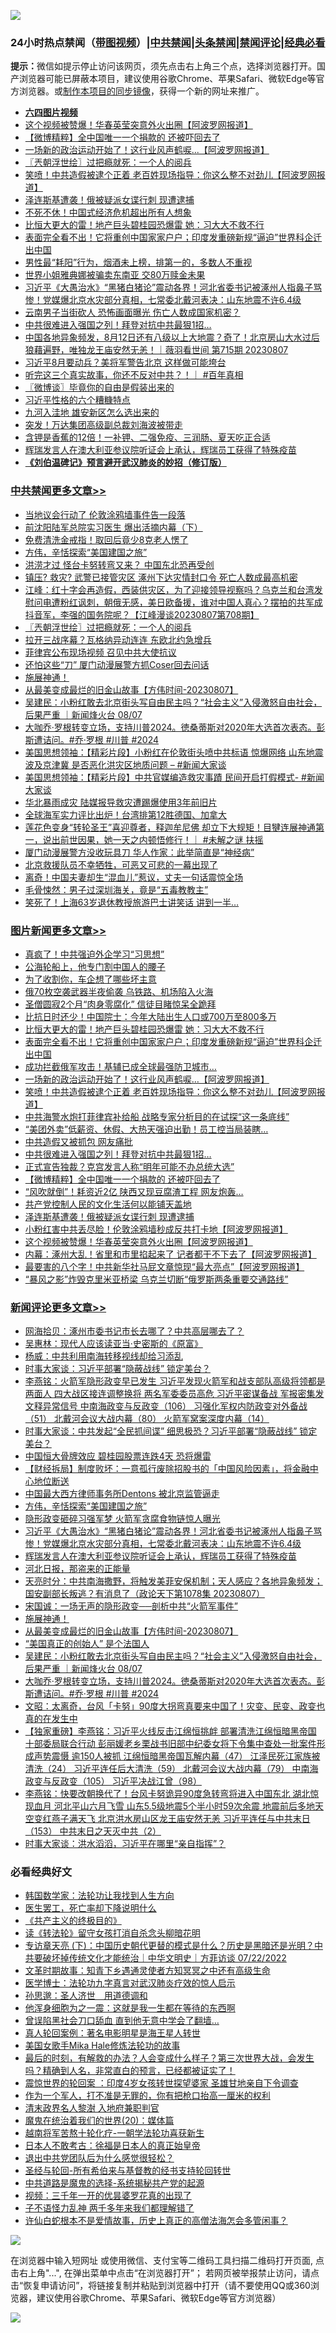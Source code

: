![](https://raw.githubusercontent.com/jsvpn/jsproxy/dev/64photo/fqnews-qr.jpg)

<div id="tt">
<h3>24小时热点禁闻（<a href="https://aaa.v2dns.tk/?QAjUl=BgRp5UNKRn&T5Vk=fPVH&Q59Ab=WxGE" target="_blank">带图视频</a>）|<a href="#%E4%B8%AD%E5%85%B1%E7%A6%81%E9%97%BB%E6%9B%B4%E5%A4%9A%E6%96%87%E7%AB%A0">中共禁闻</a>|<a href="#%E5%9B%BE%E7%89%87%E6%96%B0%E9%97%BB%E6%9B%B4%E5%A4%9A%E6%96%87%E7%AB%A0">头条禁闻</a>|<a href="#%E6%96%B0%E9%97%BB%E8%AF%84%E8%AE%BA%E6%9B%B4%E5%A4%9A%E6%96%87%E7%AB%A0">禁闻评论|<a href="#%E5%BF%85%E7%9C%8B%E7%BB%8F%E5%85%B8%E5%A5%BD%E6%96%87">经典必看</a></h3>
<div><b>提示：</b>微信如提示停止访问该网页，须先点击右上角三个点，选择浏览器打开。国产浏览器可能已屏蔽本项目，建议使用谷歌Chrome、苹果Safari、微软Edge等官方浏览器。或<a href="%E5%88%B6%E4%BD%9Cgit%E7%A6%81%E9%97%BB%E9%95%9C%E5%83%8F.md">制作本项目的同步镜像</a>，获得一个新的网址来推广。</div>
<ul>
<li><b><a href="http://d2.v2rss.gq/64.mp4" target="_blank">六四图片视频</a></b></li>
<li><a href="/topimagenews/20230808/1917381.md">这个视频被赞爆！华春英莹突意外火出圈【阿波罗网报道】</a></li>
<li><a href="/topimagenews/20230808/1917455.md">【微博精粹】全中国唯一一个捐款的 还被吓回去了</a></li>
<li><a href="/topimagenews/20230808/1917600.md">一场新的政治运动开始了！这行业风声鹤唳...【阿波罗网报道】</a></li>
<li><a href="/cbnews/20230808/1917494.md">〖兲朝浮世绘〗过把瘾就死：一个人的阅兵</a></li>
<li><a href="/topimagenews/20230808/1917563.md">笑喷！中共造假被逮个正着 老百姓现场指导：你这么整不对劲儿【阿波罗网报道】</a></li>
<li><a href="/topimagenews/20230808/1917418.md">泽连斯基遭袭！俄被疑派女谍行刺 现遭逮捕</a></li>
<li><a href="/cnnews/20230808/1917618.md">不死不休！中国式经济危机超出所有人想象</a></li>
<li><a href="/topimagenews/20230808/1917672.md">比恒大更大的雷！地产巨头碧桂园恐爆雷 她：习大大不救不行</a></li>
<li><a href="/topimagenews/20230808/1917645.md">表面完全看不出！它将重创中国家家户户；印度发重磅新规“逼迫”世界科企迁出中国</a></li>
<li><a href="/health/20230808/1917574.md">男性最“耗阳”行为，烟酒未上榜，排第一的，多数人不重视</a></li>
<li><a href="/yule/20230808/1917425.md">世界小姐雅典娜被骗卖东南亚 交80万赎金未果</a></li>
<li><a href="/comments/20230808/1917508.md">习近平《大愚治水》“黑猪白猪论”震动各界！河北省委书记被涿州人指鼻子骂惨！党媒爆北京水灾部分真相，七常委北戴河表决：山东地震不许6.4级</a></li>
<li><a href="/baitai/20230808/1917649.md">云南男子当街砍人 恐怖画面曝光 伤亡人数成国家机密？</a></li>
<li><a href="/topimagenews/20230808/1917511.md">中共很难进入强国之列！拜登对抗中共最狠1招…</a></li>
<li><a href="/sohnews/20230808/1917509.md">中国各地异象频发，8月12日还有八级以上大地震？奇了！北京房山大水过后狼藉遍野，唯独龙王庙安然无恙！｜薇羽看世间 第715期 20230807</a></li>
<li><a href="/baitai/20230808/1917658.md">习近平8月要动兵？美将军警告北京 这样做可能垮台</a></li>
<li><a href="/sohnews/20230808/1917631.md">听完这三个真实故事，你还不反对中共？！｜ #百年真相</a></li>
<li><a href="/ssgc/20230808/1917396.md">〖微博谈〗毕竟你的自由是假装出来的</a></li>
<li><a href="/ccpdope/20230808/1917689.md">习近平性格的六个糟糠特点</a></li>
<li><a href="/ccpdope/20230808/1917614.md">九河入洼地 雄安新区怎么选出来的</a></li>
<li><a href="/cnnews/20230808/1917564.md">突发！万达集团高级副总裁刘海波被带走</a></li>
<li><a href="/lifebaike/20230808/1917407.md">含钾是香蕉的12倍！一补钾、二强免疫、三润肠、夏天吃正合适</a></li>
<li><a href="/comments/20230808/1917501.md">辉瑞发言人在澳大利亚参议院听证会上承认，辉瑞员工获得了特殊疫苗</a></li>
<li><b><a href="/comments/20200207/1272816.md" target="_blank">《刘伯温碑记》预言避开武汉肺炎的妙招（修订版）</a></b></li>
</ul>
</div>

<div class="catlist">
<h3><a href="/cbnews/" target="_blank">中共禁闻</a><span><a href="/cbnews/" target="_blank" rel="nofollow">更多文章>></a></span></h3>
<ul>
<li><a href="/cbnews/20230809/1917788.md" target="_blank">当地议会行动了 伦敦涂鸦墙事件告一段落</a></li>
<li><a href="/cbnews/20230808/1917713.md" target="_blank">前沈阳陆军总院实习医生 爆出活摘内幕（下）</a></li>
<li><a href="/cbnews/20230808/1917673.md" target="_blank">免费清洗金戒指！取回后竟少8克老人愣了</a></li>
<li><a href="/comments/20230808/1917652.md" target="_blank">方伟，辛恬探索“美国建国之旅”</a></li>
<li><a href="/cbnews/20230808/1917601.md" target="_blank">洪涝才过 怪台卡努转弯又来？ 中国东北恐再受创</a></li>
<li><a href="/cbnews/20230808/1917579.md" target="_blank">镇压? 救灾? 武警已接管灾区 涿州下达灾情封口令 死亡人数成最高机密</a></li>
<li><a href="/cbnews/20230808/1917534.md" target="_blank">江峰：红十字会再造假，西装供灾区，为了迎接领导视察吗？乌克兰和台湾发慰问电遭粉红讽刺，朝俄无感，美日欧备援，谁对中国人真心？摆拍的共军成抖音军，李强的国务院呢？【江峰漫谈20230807第708期】</a></li>
<li><a href="/cbnews/20230808/1917494.md" target="_blank">〖兲朝浮世绘〗过把瘾就死：一个人的阅兵</a></li>
<li><a href="/cbnews/20230808/1917435.md" target="_blank">拉开三战序幕？瓦格纳异动连连 东欧北约急增兵</a></li>
<li><a href="/cbnews/20230808/1917434.md" target="_blank">菲律宾公布现场视频 召见中共大使抗议</a></li>
<li><a href="/cbnews/20230808/1917433.md" target="_blank">还怕这些“刀” 厦门动漫展警方抓Coser回去问话</a></li>
<li><a href="/comments/20230808/1917431.md" target="_blank">施展神通！</a></li>
<li><a href="/comments/20230808/1917430.md" target="_blank">从最美变成最烂的旧金山故事【方伟时间-20230807】</a></li>
<li><a href="/comments/20230808/1917389.md" target="_blank">吴建民：小粉红敢去北京街头写自由民主吗？“社会主义”入侵激怒自由社会，后果严重 ｜新闻烽火台 08/07</a></li>
<li><a href="/comments/20230808/1917382.md" target="_blank">大咖乔·罗根转变立场，支持川普2024。徳桑蒂斯对2020年大选首次表态。彭斯遭诘问。#乔·罗根 #川普 #2024</a></li>
<li><a href="/cbnews/20230808/1917349.md" target="_blank">美国思想领袖：【精彩片段】小粉红在伦敦街头喷中共标语 惊爆网络 山东地震波及京津冀 是否恶化洪灾区地质问题 &#8211; #新闻大家谈</a></li>
<li><a href="/cbnews/20230808/1917348.md" target="_blank">美国思想领袖：【精彩片段】中共官媒编造救灾事蹟 民间开启打假模式- #新闻大家谈</a></li>
<li><a href="/cbnews/20230807/1917268.md" target="_blank">华北暴雨成灾 陆媒报导救灾遭踢爆使用3年前旧片</a></li>
<li><a href="/cbnews/20230807/1917236.md" target="_blank">全球海军实力评比出炉！台湾排第12胜德国、加拿大</a></li>
<li><a href="/comments/20230807/1917194.md" target="_blank">莲花色变身“转轮圣王”喜迎尊者，释迦牟尼佛 却立下大规矩！目犍连展神通第一，说出前世因果，她一天之内顿悟修行！｜ #未解之谜 扶摇</a></li>
<li><a href="/cbnews/20230807/1917161.md" target="_blank">厦门动漫展警方没收玩具刀 华人作家：此举简直是“神经病”</a></li>
<li><a href="/cbnews/20230807/1917144.md" target="_blank">北京救援队员不幸牺牲，可恶又可悲的一幕出现了</a></li>
<li><a href="/cbnews/20230807/1917117.md" target="_blank">离奇！中国夫妻却生“混血儿”惹议，丈夫一句话震惊全场</a></li>
<li><a href="/cbnews/20230807/1917116.md" target="_blank">毛骨悚然：男子过深圳海关，竟是“五毒教教主”</a></li>
<li><a href="/cbnews/20230807/1917112.md" target="_blank">笑死了！上海63岁退休教授旅游巴士讲笑话 讲到一半&#8230;</a></li>

</ul>
</div>
<div class="catlist">
<h3><a href="/topimagenews/" target="_blank">图片新闻</a><span><a href="/topimagenews/" target="_blank" rel="nofollow">更多文章>></a></span></h3>
<ul>
<li><a href="/topimagenews/20230809/1917799.md" target="_blank">真疯了！中共强迫外企学习“习思想”</a></li>
<li><a href="/topimagenews/20230809/1917798.md" target="_blank">公海轮船上，他专门割中国人的腰子</a></li>
<li><a href="/topimagenews/20230809/1917797.md" target="_blank">为了收割你，车企想了哪些坏主意</a></li>
<li><a href="/topimagenews/20230809/1917796.md" target="_blank">俄70枚空袭武器半夜偷袭 乌铁路、机场陷入火海</a></li>
<li><a href="/topimagenews/20230809/1917764.md" target="_blank">圣僧圆寂2个月“肉身零腐化” 信徒目睹惊呆全跪拜</a></li>
<li><a href="/topimagenews/20230808/1917684.md" target="_blank">比抗日时还少！中国院士：今年大陆出生人口或700万至800多万</a></li>
<li><a href="/topimagenews/20230808/1917672.md" target="_blank">比恒大更大的雷！地产巨头碧桂园恐爆雷 她：习大大不救不行</a></li>
<li><a href="/topimagenews/20230808/1917645.md" target="_blank">表面完全看不出！它将重创中国家家户户；印度发重磅新规“逼迫”世界科企迁出中国</a></li>
<li><a href="/topimagenews/20230808/1917617.md" target="_blank">成功拦截俄军攻击！基辅已成全球最强防卫城市…</a></li>
<li><a href="/topimagenews/20230808/1917600.md" target="_blank">一场新的政治运动开始了！这行业风声鹤唳&#8230;【阿波罗网报道】</a></li>
<li><a href="/topimagenews/20230808/1917563.md" target="_blank">笑喷！中共造假被逮个正着 老百姓现场指导：你这么整不对劲儿【阿波罗网报道】</a></li>
<li><a href="/topimagenews/20230808/1917554.md" target="_blank">中共海警水炮打菲律宾补给船 战略专家分析目的在试探“这一条底线”</a></li>
<li><a href="/topimagenews/20230808/1917545.md" target="_blank">“美团外卖”低薪资、休假、大热天强迫出勤！员工控当局装瞎…</a></li>
<li><a href="/topimagenews/20230808/1917535.md" target="_blank">中共造假又被抓包 网友痛批</a></li>
<li><a href="/topimagenews/20230808/1917511.md" target="_blank">中共很难进入强国之列！拜登对抗中共最狠1招…</a></li>
<li><a href="/topimagenews/20230808/1917495.md" target="_blank">正式宣告独裁？克宫发言人称“明年可能不办总统大选”</a></li>
<li><a href="/topimagenews/20230808/1917455.md" target="_blank">【微博精粹】全中国唯一一个捐款的 还被吓回去了</a></li>
<li><a href="/topimagenews/20230808/1917454.md" target="_blank">“风吹就倒”！耗资近2亿 陕西又现豆腐渣工程 网友炮轰…</a></li>
<li><a href="/topimagenews/20230808/1917432.md" target="_blank">共产党控制人民的文化生活何以能铺天盖地</a></li>
<li><a href="/topimagenews/20230808/1917418.md" target="_blank">泽连斯基遭袭！俄被疑派女谍行刺 现遭逮捕</a></li>
<li><a href="/topimagenews/20230808/1917417.md" target="_blank">小粉红害中共丢尽脸！伦敦涂鸦墙秒成反共打卡地【阿波罗网报道】</a></li>
<li><a href="/topimagenews/20230808/1917381.md" target="_blank">这个视频被赞爆！华春英莹突意外火出圈【阿波罗网报道】</a></li>
<li><a href="/topimagenews/20230808/1917362.md" target="_blank">内幕：涿州大乱！省里和市里掐起来了 记者都干不下去了【阿波罗网报道】</a></li>
<li><a href="/topimagenews/20230807/1917127.md" target="_blank">最要害的八个字！中共新华社马屁文章惊现“最大亮点”【阿波罗网报道】</a></li>
<li><a href="/topimagenews/20230807/1917062.md" target="_blank">“暴风之影”炸毁克里米亚桥梁 乌克兰切断“俄罗斯两条重要交通路线”</a></li>

</ul>
</div>
<div class="catlist">
<h3><a href="/comments/" target="_blank">新闻评论</a><span><a href="/comments/" target="_blank" rel="nofollow">更多文章>></a></span></h3>
<ul>
<li><a href="/comments/20230809/1917805.md" target="_blank">网海拾贝：涿州市委书记市长去哪了？中共高层哪去了？</a></li>
<li><a href="/comments/20230809/1917804.md" target="_blank">吴惠林：现代人应该读亚当·史密斯的《原富》</a></li>
<li><a href="/comments/20230809/1917803.md" target="_blank">杨威：中共利用南海转移视线却给习添乱</a></li>
<li><a href="/comments/20230808/1917731.md" target="_blank">时事大家谈：习近平部署“隐蔽战线” 锁定美台？</a></li>
<li><a href="/comments/20230808/1917716.md" target="_blank">李燕铭：火箭军隐形政变早已发生 习近平发现火箭军和战支部队高级将领都是两面人 四大战区接连调整换将 两名军委委员高危 习近平密谋备战 军报密集发文释异常信号 中南海政变与反政变（106） 习强化军权内防政变对外备战（51） 北戴河会议大战内幕（80） 火箭军窝案深度内幕（14）</a></li>
<li><a href="/comments/20230808/1917712.md" target="_blank">时事大家谈：中共发起“全民抓间谍” 细思极恐？习近平部署“隐蔽战线” 锁定美台？</a></li>
<li><a href="/comments/20230808/1917705.md" target="_blank">中国恒大骨牌效应 碧桂园股票连跌4天 恐将爆雷</a></li>
<li><a href="/comments/20230808/1917663.md" target="_blank">【财经拆局】制度败坏：一意孤行废除招股书的「中国风险因素」，将金融中心地位断送</a></li>
<li><a href="/comments/20230808/1917660.md" target="_blank">中国最大西方律师事务所Dentons 被北京监管逼走</a></li>
<li><a href="/comments/20230808/1917652.md" target="_blank">方伟，辛恬探索“美国建国之旅”</a></li>
<li><a href="/comments/20230808/1917537.md" target="_blank">隐形政变砸碎习强军梦 火箭军贪腐食物链惊人曝光</a></li>
<li><a href="/comments/20230808/1917508.md" target="_blank">习近平《大愚治水》“黑猪白猪论”震动各界！河北省委书记被涿州人指鼻子骂惨！党媒爆北京水灾部分真相，七常委北戴河表决：山东地震不许6.4级</a></li>
<li><a href="/comments/20230808/1917501.md" target="_blank">辉瑞发言人在澳大利亚参议院听证会上承认，辉瑞员工获得了特殊疫苗</a></li>
<li><a href="/comments/20230808/1917497.md" target="_blank">河北日报，那盗来的正能量</a></li>
<li><a href="/comments/20230808/1917453.md" target="_blank">天亮时分：中共南海撒野，将触发美菲安保机制；天人感应？各地异象频发；国安副部长叛逃？有消息了（政论天下第1078集 20230807）</a></li>
<li><a href="/comments/20230808/1917444.md" target="_blank">宋国诚：一场无声的隐形政变──剖析中共“火箭军事件”</a></li>
<li><a href="/comments/20230808/1917431.md" target="_blank">施展神通！</a></li>
<li><a href="/comments/20230808/1917430.md" target="_blank">从最美变成最烂的旧金山故事【方伟时间-20230807】</a></li>
<li><a href="/comments/20230808/1917423.md" target="_blank">“美国真正的创始人” 是个法国人</a></li>
<li><a href="/comments/20230808/1917389.md" target="_blank">吴建民：小粉红敢去北京街头写自由民主吗？“社会主义”入侵激怒自由社会，后果严重 ｜新闻烽火台 08/07</a></li>
<li><a href="/comments/20230808/1917382.md" target="_blank">大咖乔·罗根转变立场，支持川普2024。徳桑蒂斯对2020年大选首次表态。彭斯遭诘问。#乔·罗根 #川普 #2024</a></li>
<li><a href="/comments/20230808/1917380.md" target="_blank">文昭：太离奇，台风「卡努」90度大拐弯真要来中国了！灾变、民变、政变也真的在发生中</a></li>
<li><a href="/comments/20230808/1917356.md" target="_blank">【独家重磅】李燕铭：习近平火线反击江绵恒挑衅 部署清洗江绵恒暗黑帝国 十部委局联合行动 彭丽媛老乡栗战书旧部中纪委女将下令集中查处一批案件形成声势震慑 逾150人被抓 江绵恒暗黑帝国瓦解内幕（47） 江泽民死江家族被清洗（24） 习近平连任后大清洗（59） 北戴河会议大战内幕（79） 中南海政变与反政变（105） 习近平决战江曾（98）</a></li>
<li><a href="/comments/20230808/1917303.md" target="_blank">李燕铭：快要改朝换代了！台风卡努诡异90度急转弯将进入中国东北 湖北惊现血月 河北平山六月飞雪 山东5.5级地震5个半小时59次余震 地震前后多地天空变红燕子满天飞 北京洪水房山区龙王庙安然无恙 习近平连任与中共末日（153） 中共末日之天灭中共（2）</a></li>
<li><a href="/comments/20230808/1917286.md" target="_blank">时事大家谈：洪水滔滔，习近平在哪里“亲自指挥”？</a></li>

</ul>
</div>

<div class="catlist">
<h3>必看经典好文</h3>
<ul>
<li><a href="/comments/20220418/1721061.md" target="_blank">韩国数学家：法轮功让我找到人生方向</a></li>
<li><a href="/sohnews/20150904/445868.md" target="_blank">医生罢工，死亡率却下降说明什么</a></li>
<li><a href="/bookwiki/20171120/858084.md" target="_blank">《共产主义的终极目的》</a></li>
<li><a href="/comments/20190512/1127015.md" target="_blank">读《转法轮》留守女孩打消自杀念头柳暗花明</a></li>
<li><a href="/bannedvideo/20220723/1761909.md" target="_blank">专访章天亮 (下)：中国历史朝代更替的模式是什么？历史是黑暗还是光明？中共要破坏掉传统文化才能统治｜中华文明史｜方菲访谈 07/22/2022</a></li>
<li><a href="/comments/20200308/1290079.md" target="_blank">文革时期故事：知青下乡遇通灵使者方知冥冥之中还有高级生命</a></li>
<li><a href="/comments/20200820/1382989.md" target="_blank">医学博士：法轮功九字真言对武汉肺炎疗效的惊人启示</a></li>
<li><a href="/comments/20210216/1488350.md" target="_blank">孙思邈：圣人济世　用道德调和</a></li>
<li><a href="/topimagenews/20210219/1489990.md" target="_blank">他浑身细胞为之一震：这就是我一生都在等待的东西啊</a></li>
<li><a href="/topimagenews/20200928/1404412.md" target="_blank">曾误陷黑社会刀口舔血 直到他无意中学会了翻墙&#8230;</a></li>
<li><a href="/comments/20200523/1332915.md" target="_blank">真人轮回案例：著名电影明星是海王星人转世</a></li>
<li><a href="/comments/20200114/1258532.md" target="_blank">美国女歌手Mika Hale修炼法轮功的故事</a></li>
<li><a href="/comments/20221021/1800167.md" target="_blank">最后的时刻，有解救的办法？人会变成什么样子？第三次世界大战，会发生吗？精确到人名，非常直白的预言，已经都被证实了！</a></li>
<li><a href="/comments/20210307/1499941.md" target="_blank">震惊世界的轮回案 ：印度4岁女孩转世探望婆家 圣雄甘地亲自下令调查</a></li>
<li><a href="/comments/20221204/1819603.md" target="_blank">作为一个军人，打不准是无罪的，你有把枪口抬高一厘米的权利</a></li>
<li><a href="/ccpdope/20220508/1730036.md" target="_blank">清末政界名人黎澍 入地府兼职判官</a></li>
<li><a href="/comments/20180725/976787.md" target="_blank">魔鬼在统治着我们的世界(20)：媒体篇</a></li>
<li><a href="/comments/20200123/1263458.md" target="_blank">越南将军苦熬十轮化疗-一朝学法轮功喜获新生</a></li>
<li><a href="/sohnews/20160609/543313.md" target="_blank">日本人不敢考古：徐福是日本人的真正始皇帝</a></li>
<li><a href="/comments/20220806/1768236.md" target="_blank">退出中共党团队后为什么感觉很轻松？</a></li>
<li><a href="/comments/20220503/1727836.md" target="_blank">圣经与轮回-所有希伯来与基督教的经书支持轮回转世</a></li>
<li><a href="/comments/20181209/1044543.md" target="_blank">中共道路是魔鬼的选择-系统揭秘共产党的起源</a></li>
<li><a href="/aomi/qiwen/20151223/484507.md" target="_blank">视频：三千年一开的优昙婆罗花真的出现了</a></li>
<li><a href="/comments/20190427/1119935.md" target="_blank">子不语怪力乱神 两千多年来我们都理解错了</a></li>
<li><a href="/cnnews/20180504/937198.md" target="_blank">许仙白蛇根本不是爱情故事，历史上真正的高僧法海怎会多管闲事？</a></li>

</ul>
</div>

![](https://raw.githubusercontent.com/jsvpn/jsproxy/dev/64photo/fqnews-qr.jpg)

在浏览器中输入短网址 或使用微信、支付宝等二维码工具扫描二维码打开页面, 点击右上角"...", 在弹出菜单中点击“在浏览器打开”； 若网页被举报禁止访问，请点击“恢复申请访问”，将链接复制并粘贴到浏览器中打开（请不要使用QQ或360浏览器，建议使用谷歌Chrome、苹果Safari、微软Edge等官方浏览器）

![](https://raw.githubusercontent.com/jsvpn/jsproxy/dev/64photo/wx.jpg)
